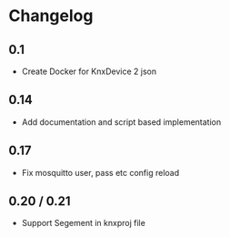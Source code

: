 # Changelog

## 0.1

- Create Docker for KnxDevice 2 json

## 0.14

- Add documentation and script based implementation

## 0.17

- Fix mosquitto user, pass etc config reload

## 0.20 / 0.21

- Support Segement in knxproj file
